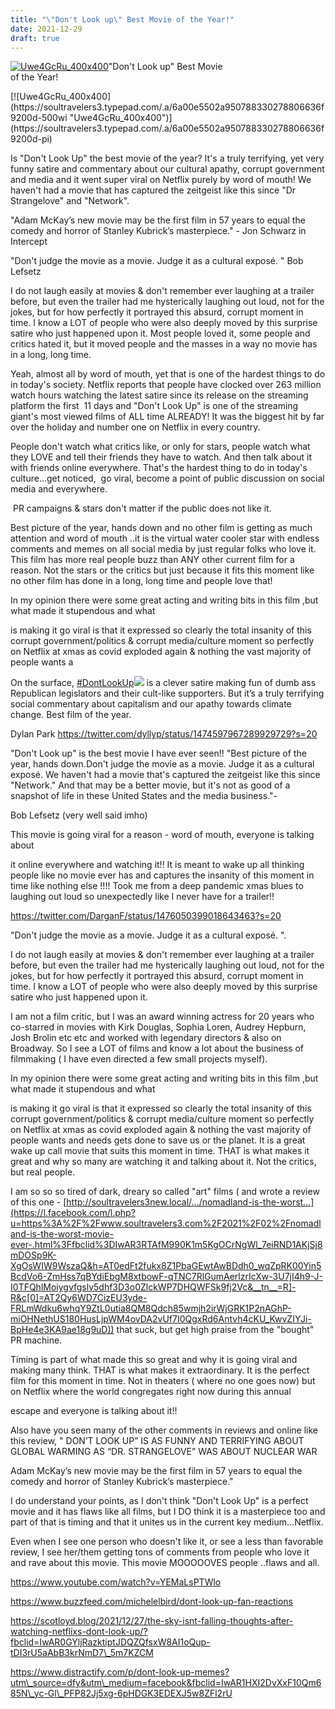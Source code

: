 ```yaml
---
title: "\"Don't Look up\" Best Movie of the Year!"
date: 2021-12-29
draft: true
---
```


[![Uwe4GcRu_400x400](https://soultravelers3.typepad.com/.a/6a00e5502a95078833027880663555200d-200wi "Uwe4GcRu_400x400")](https://soultravelers3.typepad.com/.a/6a00e5502a95078833027880663555200d-pi)"Don't Look up" Best Movie  
of the Year!  
  
  
  
  

<!--more--> [![Uwe4GcRu_400x400](https://soultravelers3.typepad.com/.a/6a00e5502a950788330278806636f9200d-500wi "Uwe4GcRu_400x400")](https://soultravelers3.typepad.com/.a/6a00e5502a950788330278806636f9200d-pi)  
Is "Don't Look Up" the best movie of the year? It's a truly terrifying, yet very funny satire and commentary about our cultural apathy, corrupt government and media and it went super viral on Netflix purely by word of mouth! We haven't had a movie that has captured the zeitgeist like this since "Dr Strangelove" and "Network".   
  
"Adam McKay’s new movie may be the first film in 57 years to equal the comedy and horror of Stanley Kubrick’s masterpiece." - Jon Schwarz in Intercept   
  
"Don't judge the movie as a movie. Judge it as a cultural exposé. " Bob Lefsetz

I do not laugh easily at movies & don't remember ever laughing at a trailer before, but even the trailer had me hysterically laughing out loud, not for the jokes, but for how perfectly it portrayed this absurd, corrupt moment in time. I know a LOT of people who were also deeply moved by this surprise satire who just happened upon it. Most people loved it, some people and critics hated it, but it moved people and the masses in a way no movie has in a long, long time.   
  

Yeah, almost all by word of mouth, yet that is one of the hardest things to do in today's society. Netflix reports that people have clocked over 263 million watch hours watching the latest satire since its release on the streaming platform the first  11 days and "Don't Look Up" is one of the streaming giant's most viewed films of ALL time ALREADY! It was the biggest hit by far over the holiday and number one on Netflix in every country.  
  
People don't watch what critics like, or only for stars, people watch what they LOVE and tell their friends they have to watch. And then talk about it with friends online everywhere. That's the hardest thing to do in today's culture...get noticed,  go viral, become a point of public discussion on social media and everywhere. 

 PR campaigns & stars don't matter if the public does not like it.  
  
Best picture of the year, hands down and no other film is getting as much attention and word of mouth ..it is the virtual water cooler star with endless comments and memes on all social media by just regular folks who love it. This film has more real people buzz than ANY other current film for a reason. Not the stars or the critics but just because it fits this moment like no other film has done in a long, long time and people love that!

  
  

In my opinion there were some great acting and writing bits in this film ,but what made it stupendous and what

is making it go viral is that it expressed so clearly the total insanity of this corrupt government/politics & corrupt media/culture moment so perfectly on Netflix at xmas as covid exploded again & nothing the vast majority of people wants a  
  

  
  
  
  
On the surface, [#DontLookUp![](http://soultravelers3new.local/wp-content/uploads/2025/09/Netflix_DontLookUpFilm_2021.png)](https://twitter.com/hashtag/DontLookUp?src=hashtag_click) is a clever satire making fun of dumb ass Republican legislators and their cult-like supporters. But it’s a truly terrifying social commentary about capitalism and our apathy towards climate change. Best film of the year.

Dylan Park https://twitter.com/dyllyp/status/1474597967289929729?s=20  
  

"Don't Look up" is the best movie I have ever seen!! "Best picture of the year, hands down.Don't judge the movie as a movie. Judge it as a cultural exposé. We haven't had a movie that's captured the zeitgeist like this since "Network." And that may be a better movie, but it's not as good of a snapshot of life in these United States and the media business."-

Bob Lefsetz (very well said imho)

This movie is going viral for a reason - word of mouth, everyone is talking about

it online everywhere and watching it!! It is meant to wake up all thinking people like no movie ever has and captures the insanity of this moment in time like nothing else !!!! Took me from a deep pandemic xmas blues to laughing out loud so unexpectedly like I never have for a trailer!!  
  
https://twitter.com/DarganF/status/1476050399018643463?s=20  
  

"Don't judge the movie as a movie. Judge it as a cultural exposé. ".

I do not laugh easily at movies & don't remember ever laughing at a trailer before, but even the trailer had me hysterically laughing out loud, not for the jokes, but for how perfectly it portrayed this absurd, corrupt moment in time. I know a LOT of people who were also deeply moved by this surprise satire who just happened upon it.

I am not a film critic, but I was an award winning actress for 20 years who co-starred in movies with Kirk Douglas, Sophia Loren, Audrey Hepburn, Josh Brolin etc etc and worked with legendary directors & also on Broadway. So I see a LOT of films and know a lot about the business of filmmaking ( I have even directed a few small projects myself).

In my opinion there were some great acting and writing bits in this film ,but what made it stupendous and what

is making it go viral is that it expressed so clearly the total insanity of this corrupt government/politics & corrupt media/culture moment so perfectly on Netflix at xmas as covid exploded again & nothing the vast majority of people wants and needs gets done to save us or the planet. It is a great wake up call movie that suits this moment in time. THAT is what makes it great and why so many are watching it and talking about it. Not the critics, but real people.

I am so so so tired of dark, dreary so called "art" films ( and wrote a review of this one - [http://soultravelers3new.local/.../nomadland-is-the-worst...](https://l.facebook.com/l.php?u=https%3A%2F%2Fwww.soultravelers3.com%2F2021%2F02%2Fnomadland-is-the-worst-movie-ever-.html%3Ffbclid%3DIwAR3RTAfM990K1m5KgOCrNgWl_7eiRND1AKjSj8mDOSp9K-XgOsWIW9WszaQ&h=AT0edFt2fukx8Z1PbaGEwtAwBDdh0_wqZpRK00Yin5BcdVo6-ZmHss7qBYdiEbgM8xtbowF-qTNC7RlGumAerlzrIcXw-3U7jI4h9-J-I0TFQhlMoiygvfgslv5dhf3D3o0ZlckWP7DHQWFSk9fj2Vc&__tn__=R]-R&c[0]=AT2Qy6WD7CizEU3yde-FRLmWdku6whqY9ZtL0utia8QM8Qdch85wmjh2irWjGRK1P2nAGhP-miOHNethUS180HusLjpWM4ovDA2vUf7I0QgxRd6Antvh4cKU_KwvZIYJi-BpHe4e3KA9ae18g9uD)) that suck, but get high praise from the "bought" PR machine.

Timing is part of what made this so great and why it is going viral and making many think. THAT is what makes it extraordinary. It is the perfect film for this moment in time. Not in theaters ( where no one goes now) but on Netflix where the world congregates right now during this annual

escape and everyone is talking about it!!  
  

Also have you seen many of the other comments in reviews and online like this review, " DON’T LOOK UP” IS AS FUNNY AND TERRIFYING ABOUT GLOBAL WARMING AS “DR. STRANGELOVE” WAS ABOUT NUCLEAR WAR

Adam McKay’s new movie may be the first film in 57 years to equal the comedy and horror of Stanley Kubrick’s masterpiece."

I do understand your points, as I don't think "Don't Look Up" is a perfect movie and it has flaws like all films, but I DO think it is a masterpiece too and part of that is timing and that it unites us in the current key medium...Netflix.

Even when I see one person who doesn't like it, or see a less than favorable review, I see her/them getting tons of comments from people who love it and rave about this movie. This movie MOOOOOVES people ..flaws and all.  
  
https://www.youtube.com/watch?v=YEMaLsPTWlo  
  
https://www.buzzfeed.com/michelelbird/dont-look-up-fan-reactions  
  
  
https://scotloyd.blog/2021/12/27/the-sky-isnt-falling-thoughts-after-watching-netflixs-dont-look-up/?fbclid=IwAR0GYljRazktiptJDQZQfsxW8AI1oQup-tDI3rU5aAbB3krNmD7\_5m7KZCM  
  
https://www.distractify.com/p/dont-look-up-memes?utm\_source=dfy&utm\_medium=facebook&fbclid=IwAR1HXI2DvXxF10Qm685N\_yc-Gl\_PFP82Jj5xg-6pHDGK3EDEXJ5w8ZFl2rU
